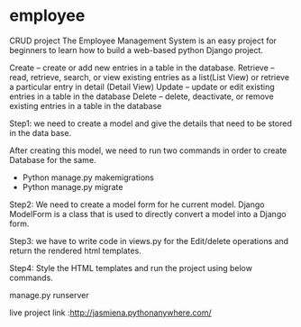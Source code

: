 # employee
CRUD project
The Employee Management System is an easy project for beginners to learn how to build a web-based python Django project.

Create – create or add new entries in a table in the database.
Retrieve – read, retrieve, search, or view existing entries as a list(List View) or retrieve a particular entry in detail (Detail View)
Update – update or edit existing entries in a table in the database
Delete – delete, deactivate, or remove existing entries in a table in the database

Step1: we need to create a model and give the details that need to be stored in the data base.

After creating this model, we need to run two commands in order to create Database for the same.

* Python manage.py makemigrations
* Python manage.py migrate

Step2: We need to create a model form for he current model. Django ModelForm is a class that is used to directly convert a model into a Django form.

Step3: we have to write code in views.py for the Edit/delete operations and return the rendered html templates.

Step4: Style the HTML templates and run the project using below commands.

manage.py runserver

live project link :http://jasmiena.pythonanywhere.com/

